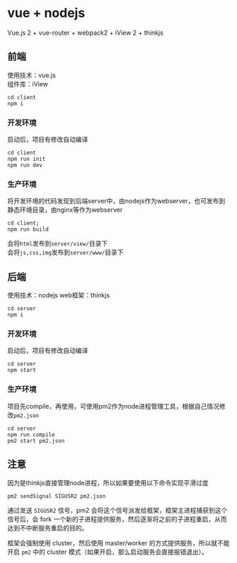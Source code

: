 # vue + nodejs 
Vue.js 2 + vue-router + webpack2 + iView 2 + thinkjs

## 前端

使用技术：vue.js \
组件库：iView

```$xslt
cd client
npm i
```

### 开发环境

启动后，项目有修改自动编译

```
cd client
npm run init
npm run dev
```

### 生产环境

将开发环境的代码发现到后端server中，由nodejs作为webserver，也可发布到静态环境目录，由nginx等作为webserver

```$xslt
cd client;
npm run build
```

会将`html`发布到`server/view/`目录下 \
会将`js,css,img`发布到`server/www/`目录下

## 后端

使用技术：nodejs
web框架：thinkjs

```$xslt
cd server
npm i
```

### 开发环境

启动后，项目有修改自动编译

```
cd server
npm start
```

### 生产环境

项目先compile，再使用，可使用pm2作为node进程管理工具，根据自己情况修改`pm2.json`

```
cd server
npm run compile
pm2 start pm2.json
```

## 注意
因为是thinkjs直接管理node进程，所以如果要使用以下命令实现平滑过度

```$xslt
pm2 sendSignal SIGUSR2 pm2.json
```

通过发送 `SIGUSR2` 信号，pm2 会将这个信号派发给框架，框架主进程捕获到这个信号后，会 fork 一个新的子进程提供服务，然后逐渐将之前的子进程重启，从而达到不中断服务重启的目的。

框架会强制使用 cluster，然后使用 master/worker 的方式提供服务，所以就不能开启 `pm2` 中的 cluster 模式（如果开启，那么启动服务会直接报错退出）。

